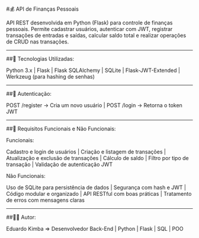 #💰 API de Finanças Pessoais

API REST desenvolvida em Python (Flask) para controle de finanças pessoais.
Permite cadastrar usuários, autenticar com JWT, registrar transações de entradas e saídas, calcular saldo total e realizar operações de CRUD nas transações.

---

##🚀 Tecnologias Utilizadas:

Python 3.x | Flask | Flask SQLAlchemy | SQLite | Flask-JWT-Extended | Werkzeug (para hashing de senhas)

---

##🔐 Autenticação:

POST /register → Cria um novo usuário |  POST /login → Retorna o token JWT

---

##🧠 Requisitos Funcionais e Não Funcionais:

Funcionais: 

Cadastro e login de usuários |  Criação e listagem de transações | Atualização e exclusão de transações | Cálculo de saldo | Filtro por tipo de transação |  Validação de autenticação JWT 

Não Funcionais:

Uso de SQLite para persistência de dados | Segurança com hash e JWT | Código modular e organizado | API RESTful com boas práticas | Tratamento de erros com mensagens claras

---

##🧑‍💻 Autor:

Eduardo Kimba => Desenvolvedor Back-End | Python | Flask | SQL | POO
